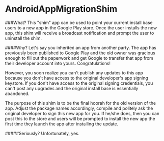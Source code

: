 AndroidAppMigrationShim
=======================

###What?
This "shim" app can be used to point your current install base users to a new app in the Google Play store.  Once the user installs the new app, this shim will receive a broadcast notification and prompt the user to uninstall the shim.

####Why?
Let's say you inherited an app from another party. The app has previously been published to Google Play and the old owner was gracious enough to fill out the paperwork and get Google to transfer that app from their developer account into yours.  Congratulations!

However, you soon realize you can't publish any updates to this app because you don't have access to the original developer's app signing keystore. If you don't have access to the original signing credentials, you can't post any upgrades and the original install base is essentially abandoned.

The purpose of this shim is to be the final hoorah for the old version of the app.  Adjust the package names accordingly, compile and politely ask the original developer to sign this new app for you.  If he/she does, then you can post this to the store and users will be prompted to install the new app the first time they launch the app after installing the update.

#####Seriously?
Unfortunately, yes.
